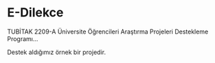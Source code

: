 # E-Dilekce
TUBİTAK 2209-A Üniversite Öğrencileri Araştırma Projeleri Destekleme Programı...

Destek aldığımız örnek bir projedir.
